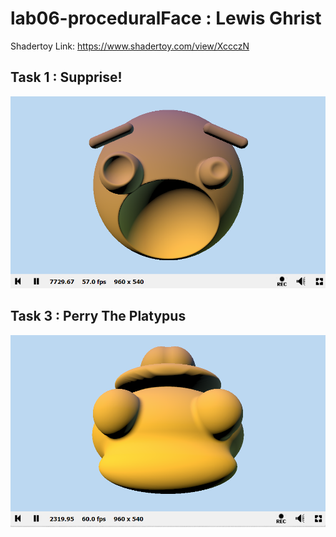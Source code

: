 # lab06-proceduralFace : Lewis Ghrist
Shadertoy Link: https://www.shadertoy.com/view/XccczN
## Task 1 : Supprise! 
![Supprise Face](SuppriseFace.png)

## Task 3 : Perry The Platypus
![Plat](PaltHat.png)

